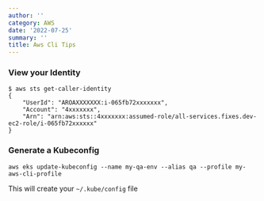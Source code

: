 ```yaml
---
author: ''
category: AWS
date: '2022-07-25'
summary: ''
title: Aws Cli Tips
---
```


### View your Identity

    $ aws sts get-caller-identity
    {
        "UserId": "AROAXXXXXXX:i-065fb72xxxxxxx",
        "Account": "4xxxxxxx",
        "Arn": "arn:aws:sts::4xxxxxxx:assumed-role/all-services.fixes.dev-ec2-role/i-065fb72xxxxxx"
    }

### Generate a Kubeconfig

    aws eks update-kubeconfig --name my-qa-env --alias qa --profile my-aws-cli-profile

This will create your `~/.kube/config` file
